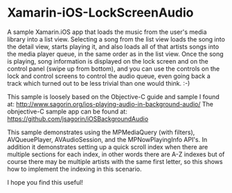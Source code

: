 Xamarin-iOS-LockScreenAudio
===========================

A sample Xamarin.iOS app that loads the music from the user's media library into a list view. Selecting a song from the list view loads the song into the detail view, starts playing it, and also loads all of that artists songs into the media player queue, in the same order as in the list view. Once the song is playing, song information is displayed on the lock screen and on the control panel (swipe up from bottom), and you can use the controls on the lock and control screens to control the audio queue, even going back a track which turned out to be less trivial than one would think. :-) 

This sample is loosely based on the Objective-C guide and sample I found at:
http://www.sagorin.org/ios-playing-audio-in-background-audio/
The obnjective-C sample app can be found at:
https://github.com/jsagorin/iOSBackgroundAudio

This sample demonstrates using the MPMediaQuery (with filters), AVQueuePlayer, AVAudioSession, and the MPNowPlayingInfo API's. In addition it demonstrates setting up a quick scroll index when there are multiple sections for each index, in other words there are A-Z indexes but of course there may be multiple artists with the same first letter, so this shows how to implement the indexing in this scenario.

I hope you find this useful!


